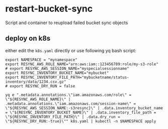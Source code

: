# restart-bucket-sync
Script and container to reupload failed bucket sync objects

## deploy on k8s
either edit the `k8s.yaml` directly or use following yq bash script:

```
export NAMESPACE = "mynamespace"
export RESYNC_AWS_ROLE_NAME="arn:aws:iam::123456789:role/my-s3-role"
# export RESYNC_AWS_SESSION_NAME="myspecialsessionname"
export RESYNC_INVENTORY_BUCKET_NAME="mybucket"
export RESYNC_INVENTORY_FILE_PATH="mybucketname/status-inventory/data/1234.csv.gz"
# export RESYNC_DRY_RUN = false

yq e ".metadata.annotations.\"iam.amazonaws.com/role\" = \"${RESYNC_AWS_ROLE_NAME}\" | .metadata.annotations.\"iam.amazonaws.com/session-name\" = \"${RESYNC_AWS_SESSION_NAME:-s3resync}\" | .data.inventory_bucket_name = \"${RESYNC_INVENTORY_BUCKET_NAME}\" | .data.inventory_file_path = \"${RESYNC_INVENTORY_FILE_PATH}\" | .data.dry_run = \"${RESYNC_DRY_RUN:-true}\"" k8s.yaml | kubectl -n $NAMESPACE apply
```
